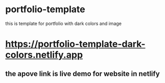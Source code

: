 # portfolio-template
this is template for portfolio with dark colors and image

# https://portfolio-template-dark-colors.netlify.app
## the apove link is live demo for website in netlify
